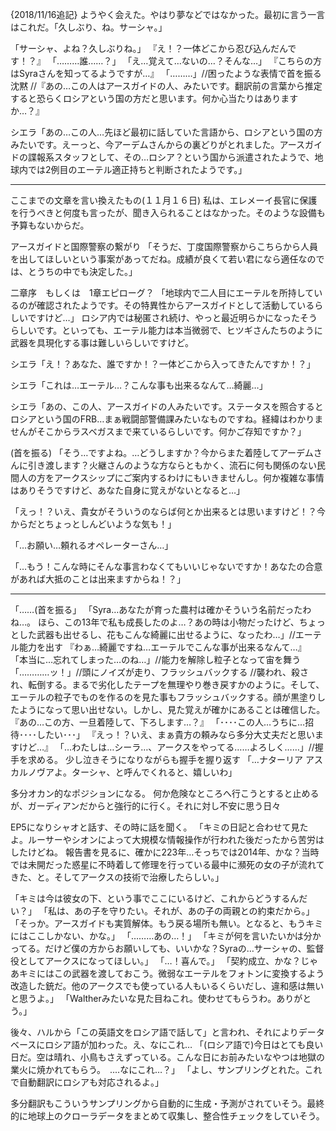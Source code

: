 {2018/11/16追記}
ようやく会えた。やはり夢などではなかった。最初に言う一言はこれだ。「久しぶり、ね。サーシャ。」

「サーシャ、よね？久しぶりね。」
『え！？一体どこから忍び込んだんです！？』
「………誰……？」
「え…覚えて…ないの…？そんな…」
『こちらの方はSyraさんを知ってるようですが…』
「………」//困ったような表情で首を振る
沈黙
//『あの…この人はアースガイドの人、みたいです。翻訳前の言葉から推定すると恐らくロシアという国の方だと思います。何か心当たりはありますか…？』

シエラ「あの…この人…先ほど最初に話していた言語から、ロシアという国の方みたいです。えーっと、今アーデムさんからの裏どりがとれました。アースガイドの諜報系スタッフとして、その…ロシア？という国から派遣されたようで、地球内では2例目のエーテル適正持ちと判断されたようです。」

----------
ここまでの文章を言い換えたもの(１１月１６日)
私は、エレメーイ長官に保護を行うべきと何度も言ったが、聞き入られることはなかった。そのような設備も予算もないからだ。

アースガイドと国際警察の繋がり
「そうだ、丁度国際警察からこちらから人員を出してほしいという事案があってだね。成績が良くて若い君になら適任なのでは、とうちの中でも決定した。」




二章序　もしくは　1章エピローグ？
「地球内で二人目にエーテルを所持しているのが確認されたようです。その特異性からアースガイドとして活動しているらしいですけど…」
ロシア内では秘匿され続け、やっと最近明らかになったそうらしいです。といっても、エーテル能力は本当微弱で、ヒツギさんたちのように武器を具現化する事は難しいらしいですけど。



シエラ「え！？あなた、誰ですか！？一体どこから入ってきたんですか！？」

シエラ「これは…エーテル…？こんな事も出来るなんて…綺麗…」

シエラ「あの、この人、アースガイドの人みたいです。ステータスを照合するとロシアという国のFRB…まぁ戦闘部警備課みたいなものですね。経緯はわかりませんがそこからラスベガスまで来ているらしいです。何かご存知ですか？」

(首を振る)
「そう…ですよね。…どうしますか？今からまた着陸してアーデムさんに引き渡します？火継さんのような方ならともかく、流石に何も関係のない民間人の方をアークスシップにご案内するわけにもいきませんし。何か複雑な事情はありそうですけど、あなた自身に覚えがないとなると…」


「えっ！？いえ、貴女がそういうのならば何とか出来るとは思いますけど！？今からだとちょっとしんどいような気も！」

「…お願い…頼れるオペレーターさん…」

「…もう！こんな時にそんな事言わなくてもいいじゃないですか！あなたの合意があれば大抵のことは出来ますからね！？」

---------

「……(首を振る」
「Syra…あなたが育った農村は確かそういう名前だったわね…。
ほら、この13年で私も成長したのよ…？あの時は小物だったけど、ちょっとした武器も出せるし、花もこんな綺麗に出せるように、なったわ…」//エーテル能力を出す
『わぁ…綺麗ですね…エーテルでこんな事が出来るなんて…』
「本当に…忘れてしまった…のね…」//能力を解除し粒子となって宙を舞う
「…………ッ！」//頭にノイズが走り、フラッシュバックする
//襲われ、殺され、転倒する。まるで劣化したテープを無理やり巻き戻すかのように。そして、エーテルの粒子でものを作るのを見た事もフラッシュバックする。顔が黒塗りしたようになって思い出せない。しかし、見た覚えが確かにあることは確信した。
『あの…この方、一旦着陸して、下ろします…？』
「････この人…うちに…招待････したい･･･」
『えっ！？いえ、まぁ貴方の頼みなら多分大丈夫だと思いますけど…』
「…わたしは…シーラ…、アークスをやってる……よろしく……」//握手を求める。
少し泣きそうになりながらも握手を握り返す
「…ナターリア アスカルノヴアよ。ターシャ、と呼んでくれると、嬉しいわ」


多分オカン的なポジションになる。
何か危険なところへ行こうとすると止めるが、ガーディアンだからと強行的に行く。それに対し不安に思う日々

EP5になりシャオと話す、その時に話を聞く。
「キミの日記と合わせて見たよ。ルーサーやシオンによって大規模な情報操作が行われた後だったから苦労はしたけどね。
報告書を見るに、確かに223年…そっちでは2014年、かな？当時では未開だった惑星に不時着して修理を行っている最中に瀕死の女の子が流れてきた、と。そしてアークスの技術で治療したらしい。」


「キミは今は彼女の下、という事でここにいるけど、これからどうするんだい？」
「私は、あの子を守りたい。それが、あの子の両親との約束だから。」
「そっか。アースガイドも実質解体。もう戻る場所も無い。となると、もうキミにはここしかない、かな。」
「………あの…！」
「キミが何を言いたいかは分かってる。だけど僕の方からお願いしても、いいかな？Syraの…サーシャの、監督役としてアークスになってほしい。」
「…！喜んで。」
「契約成立、かな？じゃあキミにはこの武器を渡しておこう。微弱なエーテルをフォトンに変換するよう改造した銃だ。他のアークスでも使っている人もいるくらいだし、違和感は無いと思うよ。」
「Waltherみたいな見た目ねこれ。使わせてもらうわ。ありがとう。」




後々、ハルから「この英語文をロシア語で話して」と言われ、それによりデータベースにロシア語が加わった。え、なにこれ…
「(ロシア語で)今日はとても良い日だ。空は晴れ、小鳥もさえずっている。こんな日にお前みたいなやつは地獄の業火に焼かれてもらう。　‥‥なにこれ…？」
「よし、サンプリングとれた。これで自動翻訳にロシアも対応されるよ。」

多分翻訳もこういうサンプリングから自動的に生成・予測がされていそう。最終的に地球上のクローラデータをまとめて収集し、整合性チェックをしていそう。